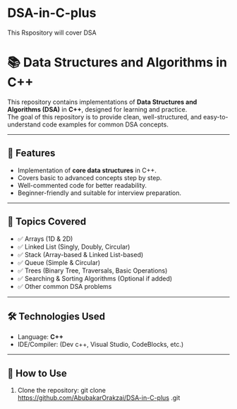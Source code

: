 # DSA-in-C-plus
This Rspository will cover DSA 
# 📚 Data Structures and Algorithms in C++

This repository contains implementations of **Data Structures and Algorithms (DSA)** in **C++**, designed for learning and practice.  
The goal of this repository is to provide clean, well-structured, and easy-to-understand code examples for common DSA concepts.

---

## 🚀 Features
- Implementation of **core data structures** in C++.
- Covers basic to advanced concepts step by step.
- Well-commented code for better readability.
- Beginner-friendly and suitable for interview preparation.

---

## 📂 Topics Covered
- ✅ Arrays (1D & 2D)  
- ✅ Linked List (Singly, Doubly, Circular)  
- ✅ Stack (Array-based & Linked List-based)  
- ✅ Queue (Simple & Circular)  
- ✅ Trees (Binary Tree, Traversals, Basic Operations)  
- ✅ Searching & Sorting Algorithms (Optional if added)  
- ✅ Other common DSA problems

---

## 🛠️ Technologies Used
- Language: **C++**
- IDE/Compiler:  (Dev c++, Visual Studio, CodeBlocks, etc.)

---

## 📖 How to Use
1. Clone the repository:
   git clone https://github.com/AbubakarOrakzai/DSA-in-C-plus
.git
